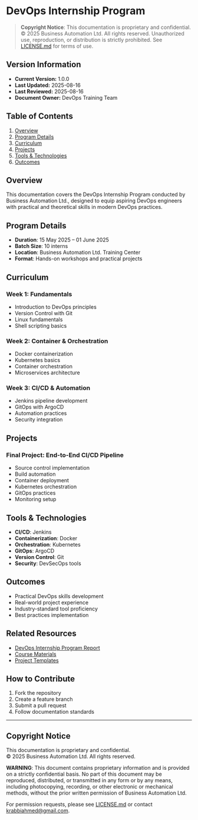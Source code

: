 # DevOps Internship Program

> **Copyright Notice**: This documentation is proprietary and confidential. © 2025 Business Automation Ltd. All rights reserved. Unauthorized use, reproduction, or distribution is strictly prohibited. See [LICENSE.md](../LICENSE.md) for terms of use.

## Version Information
- **Current Version:** 1.0.0
- **Last Updated:** 2025-08-16
- **Last Reviewed:** 2025-08-16
- **Document Owner:** DevOps Training Team

## Table of Contents
1. [Overview](#overview)
2. [Program Details](#program-details)
3. [Curriculum](#curriculum)
4. [Projects](#projects)
5. [Tools & Technologies](#tools--technologies)
6. [Outcomes](#outcomes)

## Overview
This documentation covers the DevOps Internship Program conducted by Business Automation Ltd., designed to equip aspiring DevOps engineers with practical and theoretical skills in modern DevOps practices.

## Program Details
- **Duration**: 15 May 2025 – 01 June 2025
- **Batch Size**: 10 interns
- **Location**: Business Automation Ltd. Training Center
- **Format**: Hands-on workshops and practical projects

## Curriculum

### Week 1: Fundamentals
- Introduction to DevOps principles
- Version Control with Git
- Linux fundamentals
- Shell scripting basics

### Week 2: Container & Orchestration
- Docker containerization
- Kubernetes basics
- Container orchestration
- Microservices architecture

### Week 3: CI/CD & Automation
- Jenkins pipeline development
- GitOps with ArgoCD
- Automation practices
- Security integration

## Projects
### Final Project: End-to-End CI/CD Pipeline
- Source control implementation
- Build automation
- Container deployment
- Kubernetes orchestration
- GitOps practices
- Monitoring setup

## Tools & Technologies
- **CI/CD**: Jenkins
- **Containerization**: Docker
- **Orchestration**: Kubernetes
- **GitOps**: ArgoCD
- **Version Control**: Git
- **Security**: DevSecOps tools

## Outcomes
- Practical DevOps skills development
- Real-world project experience
- Industry-standard tool proficiency
- Best practices implementation

## Related Resources
- [DevOps Internship Program Report](./DevOps-Internship-Report.pdf)
- [Course Materials](./course-materials/)
- [Project Templates](./project-templates/)

## How to Contribute
1. Fork the repository
2. Create a feature branch
3. Submit a pull request
4. Follow documentation standards

---

## Copyright Notice

This documentation is proprietary and confidential.  
© 2025 Business Automation Ltd. All rights reserved.

**WARNING**: This document contains proprietary information and is provided on a strictly confidential basis. No part of this document may be reproduced, distributed, or transmitted in any form or by any means, including photocopying, recording, or other electronic or mechanical methods, without the prior written permission of Business Automation Ltd.

For permission requests, please see [LICENSE.md](../LICENSE.md) or contact krabbiahmed@gmail.com.


